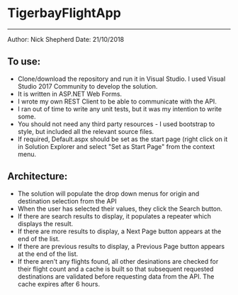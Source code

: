 # TigerbayFlightApp
-------------------

Author: Nick Shepherd
Date: 21/10/2018

To use:
-------

- Clone/download the repository and run it in Visual Studio.  I used Visual Studio 2017 Community to develop the solution.  
- It is written in ASP.NET Web Forms.
- I wrote my own REST Client to be able to communicate with the API.
- I ran out of time to write any unit tests, but it was my intention to write some.
- You should not need any third party resources - I used bootstrap to style, but included all the relevant source files.
- If required, Default.aspx should be set as the start page (right click on it in Solution Explorer and select "Set as Start Page" from the context menu.

Architecture:
-------------

- The solution will populate the drop down menus for origin and destination selection from the API
- When the user has selected their values, they click the Search button.
- If there are search results to display, it populates a repeater which displays the result.
- If there are more results to display, a Next Page button appears at the end of the list.
- If there are previous results to display, a Previous Page button appears at the end of the list.
- If there aren't any flights found, all other desinations are checked for their flight count and a cache is built so that subsequent requested destinations are validated before requesting data from the API.  The cache expires after 6 hours.
